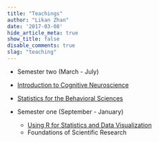 ```yaml
---
title: "Teachings"
author: "Likan Zhan"
date: '2017-03-08'
hide_article_meta: true
show_title: false
disable_comments: true
slag: "teaching"
---
```


- Semester two (March - July)
 - [Introduction to Cognitive Neuroscience](/t_cogn_neurosci/)
 - [Statistics for the Behavioral Sciences](/t_stat_behav_sci/)


- Semester one (September - January)
  - [Using R for Statistics and Data Visualization](/t_appl_regres/)
  - Foundations of Scientific Research
